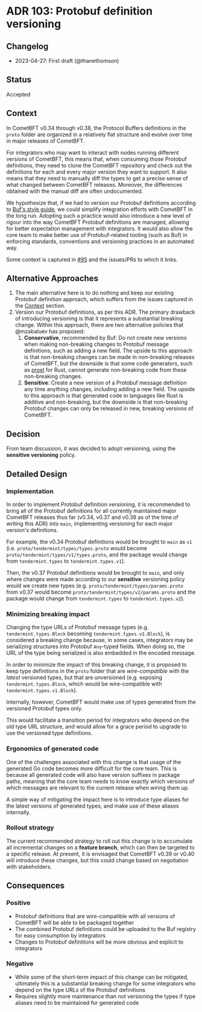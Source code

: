 # ADR 103: Protobuf definition versioning

## Changelog

- 2023-04-27: First draft (@thanethomson)

## Status

Accepted

## Context

In CometBFT v0.34 through v0.38, the Protocol Buffers definitions in the `proto`
folder are organized in a relatively flat structure and evolve over time in
major releases of CometBFT.

For integrators who may want to interact with nodes running different versions
of CometBFT, this means that, when consuming those Protobuf definitions, they
need to clone the CometBFT repository and check out the definitions for each and
every major version they want to support. It also means that they need to
manually diff the types to get a precise sense of what changed between CometBFT
releases. Moreover, the differences obtained with the manual diff are often
undocumented.

We hypothesize that, if we had to version our Protobuf definitions according to
[Buf's style guide][buf-style], we could simplify integration efforts with
CometBFT in the long run. Adopting such a practice would also introduce a new
level of rigour into the way CometBFT Protobuf definitions are managed, allowing
for better expectation management with integrators. It would also allow the core
team to make better use of Protobuf-related tooling (such as Buf) in enforcing
standards, conventions and versioning practices in an automated way.

Some context is captured in [\#95] and the issues/PRs to which it links.

## Alternative Approaches

1. The main alternative here is to do nothing and keep our existing Protobuf
   definition approach, which suffers from the issues captured in the
   [Context](#context) section.
2. Version our Protobuf definitions, as per this ADR. The primary drawback of
   introducing versioning is that it represents a substantial breaking change.
   Within this approach, there are two alternative policies that @mzabaluev has
   proposed:
   1. **Conservative**, recommended by Buf: Do not create new versions when
      making non-breaking changes to Protobuf message definitions, such as
      adding a new field. The upside to this approach is that non-breaking
      changes can be made in non-breaking releases of CometBFT, but the downside
      is that some code generators, such as [prost] for Rust, cannot generate
      non-breaking code from these non-breaking changes.
   2. **Sensitive**: Create a new version of a Protobuf message definition any
      time anything changes, including adding a new field. The upside to this
      approach is that generated code in languages like Rust is additive and
      non-breaking, but the downside is that non-breaking Protobuf changes can
      only be released in new, breaking versions of CometBFT.

## Decision

From team discussion, it was decided to adopt versioning, using the **sensitive
versioning** policy.

## Detailed Design

### Implementation

In order to implement Protobuf definition versioning, it is recommended to bring
all of the Protobuf definitions for all currently maintained major CometBFT
releases thus far (v0.34, v0.37 and v0.38 as of the time of writing this ADR)
into `main`, implementing versioning for each major version's definitions.

For example, the v0.34 Protobuf definitions would be brought to `main` as `v1`
(i.e. `proto/tendermint/types/types.proto` would become
`proto/tendermint/types/v1/types.proto`, and the package would change from
`tendermint.types` to `tendermint.types.v1`).

Then, the v0.37 Protobuf definitions would be brought to `main`, and only where
changes were made according to our **sensitive** versioning policy would we
create new types (e.g. `proto/tendermint/types/params.proto` from v0.37 would
become `proto/tendermint/types/v2/params.proto` and the package would change
from `tendermint.types` to `tendermint.types.v2`).

### Minimizing breaking impact

Changing the type URLs of Protobuf message types (e.g. `tendermint.types.Block`
becoming `tendermint.types.v1.Block`), is considered a breaking change because,
in some cases, integrators may be serializing structures into Protobuf
`Any`-typed fields. When doing so, the URL of the type being serialized is also
embedded in the encoded message.

In order to minimize the impact of this breaking change, it is proposed to keep
type definitions in the `proto` folder that are _wire-compatible_ with the
_latest_ versioned types, but that are unversioned (e.g. exposing
`tendermint.types.Block`, which would be wire-compatible with
`tendermint.types.v1.Block`).

Internally, however, CometBFT would make use of types generated from the
versioned Protobuf types only.

This would facilitate a transition period for integrators who depend on the old
type URL structure, and would allow for a grace period to upgrade to use the
versioned type definitions.

### Ergonomics of generated code

One of the challenges associated with this change is that usage of the generated
Go code becomes more difficult for the core team. This is because all generated
code will also have version suffixes in package paths, meaning that the core
team needs to know exactly which versions of which messages are relevant to the
current release when wiring them up.

A simple way of mitigating the impact here is to introduce type aliases for the
latest versions of generated types, and make use of these aliases internally.

### Rollout strategy

The current recommended strategy to roll out this change is to accumulate all
incremental changes on a **feature branch**, which can then be targeted to a
specific release. At present, it is envisaged that CometBFT v0.39 or v0.40 will
introduce these changes, but this could change based on negotiation with
stakeholders.

## Consequences

### Positive

- Protobuf definitions that are wire-compatible with all versions of CometBFT
  will be able to be packaged together
- The combined Protobuf definitions could be uploaded to the Buf registry for
  easy consumption by integrators
- Changes to Protobuf definitions will be more obvious and explicit to
  integrators

### Negative

- While some of the short-term impact of this change can be mitigated,
  ultimately this is a substantial breaking change for some integrators who
  depend on the type URLs of the Protobuf definitions
- Requires slightly more maintenance than not versioning the types if type
  aliases need to be maintained for generated code

[\#95]: https://github.com/cometbft/cometbft/issues/95
[buf-style]: https://buf.build/docs/best-practices/style-guide/
[prost]: https://github.com/tokio-rs/prost/
